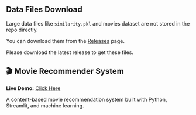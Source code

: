 ## Data Files Download

Large data files like `similarity.pkl` and movies dataset are not stored in the repo directly.

You can download them from the [Releases](https://github.com/Azad62000/movie_recommender_system-azad/releases) page.

Please download the latest release to get these files.


## 🎬 Movie Recommender System

**Live Demo:** [Click Here]([https://your-deployed-link.com](https://movie-recommender-system-azad.onrender.com))

A content-based movie recommendation system built with Python, Streamlit, and machine learning.
